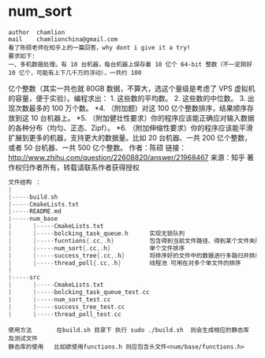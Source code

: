 # num_sort
	author  chamlion 
	mail    chamlionchina@gmail.com
	看了陈硕老师在知乎上的一篇回答，why dont i give it a try!
	要求如下:
	一、多机数据处理。有 10 台机器，每台机器上保存着 10 亿个 64-bit 整数（不一定刚好 10 亿个，可能有上下几千万的浮动），一共约 100
亿个整数（其实一共也就 80GB 数据，不算大，选这个量级是考虑了 VPS 虚拟机的容量，便于实验）。编程求出：
	1. 这些数的平均数。
	2. 这些数的中位数。
	3. 出现次数最多的 100 万个数。
	*4. （附加题）对这 100 亿个整数排序，结果顺序存放到这 10 台机器上。
	*5. （附加健壮性要求）你的程序应该能正确应对输入数据的各种分布（均匀、正态、Zipf）。
	*6. （附加伸缩性要求）你的程序应该能平滑扩展到更多的机器，支持更大的数据量。比如 20 台机器、一共 200 亿个整数，或者 50 台机器、一共 500 亿个整数。
	作者：陈硕
	链接：http://www.zhihu.com/question/22608820/answer/21968467
	来源：知乎
	著作权归作者所有，转载请联系作者获得授权
``` c++
文件结构 ：
|
|-----build.sh 
|-----CmakeLists.txt
|-----README.md
|-----num_base
|      |-----CmakeLists.txt
|      |-----bolcking_task_queue.h      实现无锁队列
|      |-----fucntions{.cc,.h}          包含得到当前文件路径、得到某个文件夹所有文件名、程序运行时间计时、noncopyable类 
|      |-----num_sort{.cc,.h}           单个文件排序
|      |-----success_tree{.cc,.h}       将排序好的文件中的数据进行多路归并排序
|      |-----thread_poll{.cc,.h}        线程池 可用在对多个单文件的排序
|     
|-----src
|      |-----CmakeLists.txt
|      |-----bolcking_task_queue_test.cc   
|      |-----num_sort_test.cc
|      |-----success_tree_test.cc
|      |-----thread_poll_test.cc
``` 
	使用方法       在build.sh 目录下 执行 sudo ./build.sh  则会生成相应的静态库 及测试文件	
	静态库的使用   比如欲使用functions.h 则应包含头文件<num/base/functions.h>

